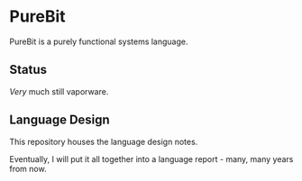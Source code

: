 PureBit
=======

PureBit is a purely functional systems language.

Status
------

*Very* much still vaporware.

Language Design
---------------

This repository houses the language design notes.

Eventually, I will put it all together into a language report - many, many years from now.
